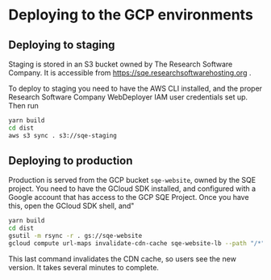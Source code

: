 # Deploying to the GCP environments

## Deploying to staging
Staging is stored in an S3 bucket owned by The Research Software Company. It is accessible from https://sqe.researchsoftwarehosting.org .

To deploy to staging you need to have the AWS CLI installed, and the proper Research Software Company WebDeployer IAM user credentials set up. Then run

```bash
yarn build
cd dist
aws s3 sync . s3://sqe-staging
```

## Deploying to production
Production is served from the GCP bucket `sqe-website`, owned by the SQE project. You need to have the GCloud SDK installed, and configured with a Google account that has access to the GCP SQE Project. Once you have this, open the GCloud SDK shell, and"

```bash
yarn build
cd dist
gsutil -m rsync -r . gs://sqe-website
gcloud compute url-maps invalidate-cdn-cache sqe-website-lb --path "/*"
```

This last command invalidates the CDN cache, so users see the new version. It takes several minutes to complete.
